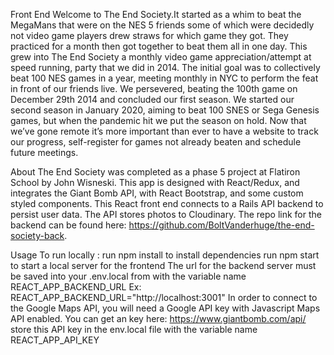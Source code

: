 Front End
Welcome to The End Society.It started as a whim to beat the MegaMans that were on the NES 5 friends some of which were decidedly not video game players drew straws for which game they got. They practiced for a month then got together to beat them all in one day. This grew into The End Society a monthly video game appreciation/attempt at speed running, party that we did in 2014. The initial goal was to collectively beat 100 NES games in a year, meeting monthly in NYC to perform the feat in front of our friends live. We persevered, beating the 100th game on December 29th 2014 and concluded our first season. We started our second season in January 2020, aiming to beat 100 SNES or Sega Genesis games, but when the pandemic hit we put the season on hold. Now that we’ve gone remote it’s more important than ever to have a website to track our progress, self-register for games not already beaten and schedule future meetings.



About
The End Society was completed as a phase 5 project at Flatiron School by John Wisneski. This app is designed with React/Redux, and integrates the Giant Bomb API, with  React Bootstrap, and some custom styled components. This React front end connects to a Rails API backend to persist user data. The API stores photos to Cloudinary. The repo link for the backend can be found here: https://github.com/BoltVanderhuge/the-end-society-back.

Usage
To run locally :
run npm install to install dependencies
run npm start to start a local server for the frontend
The url for the backend server must be saved into your .env.local from with the variable name REACT_APP_BACKEND_URL
Ex: REACT_APP_BACKEND_URL="http://localhost:3001"
In order to connect to the Google Maps API, you will need a Google API key with Javascript Maps API enabled. You can get an key here: https://www.giantbomb.com/api/
store this API key in the env.local file with the variable name REACT_APP_API_KEY
